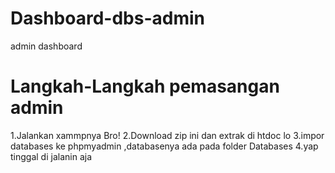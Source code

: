 # Dashboard-dbs-admin
admin dashboard 
# Langkah-Langkah pemasangan admin
1.Jalankan xammpnya Bro!
2.Download zip ini dan extrak di htdoc lo
3.impor databases ke phpmyadmin ,databasenya ada pada folder Databases
4.yap tinggal di jalanin aja 
